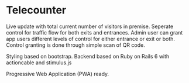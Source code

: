 # Telecounter

Live update with total current number of visitors in premise. Seperate control for traffic flow for both exits and entrances. Admin user can grant app users different levels of control for either entrance or exit or both. 
Control granting is done through simple scan of QR code.

Styling based on bootstrap.
Backend based on Ruby on Rails 6 with actioncable and stimulus.js

Progressive Web Application (PWA) ready.
